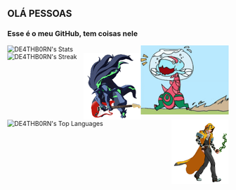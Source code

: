 ## OLÁ PESSOAS
### Esse é o meu GitHub, tem coisas nele

![DE4THB0RN's Stats](https://github-readme-stats.vercel.app/api?username=DE4THB0RN&theme=gotham&show_icons=true&hide_border=true&count_private=true)
<img src="gifs/dracovish-pokemon.gif" align="right" width="200">
![DE4THB0RN's Streak](https://github-readme-streak-stats.herokuapp.com/?user=DE4THB0RN&theme=gotham&hide_border=true)
<img src="gifs/susanoo-rock.gif" align="right" width= "130">
![DE4THB0RN's Top Languages](https://github-readme-stats.vercel.app/api/top-langs/?username=DE4THB0RN&theme=gotham&show_icons=true&hide_border=true&layout=compact)
<img src="gifs/terumi.gif" align="right" width="130">
<!--
**DE4THB0RN/DE4THB0RN** is a ✨ _special_ ✨ repository because its `README.md` (this file) appears on your GitHub profile.

Here are some ideas to get you started:

- 🔭 I’m currently working on ...
- 🌱 I’m currently learning ...
- 👯 I’m looking to collaborate on ...
- 🤔 I’m looking for help with ...
- 💬 Ask me about ...
- 📫 How to reach me: ...
- 😄 Pronouns: ...
- ⚡ Fun fact: ...
-->
